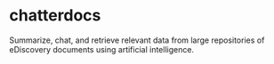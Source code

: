 # chatterdocs
Summarize, chat, and retrieve relevant data from large repositories of eDiscovery documents using artificial intelligence.
